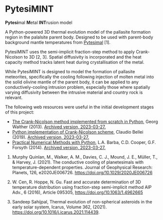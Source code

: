 # PytesiMINT

**Pytesi**mal **M**etal **INT**rusion model

A Python-powered 3D thermal evolution model of the pallasite formation region in the palalsite parent body. Designed to be used with parent-body background mantle temperatures from [Pytesimal](https://pytesimal.readthedocs.io/en/latest/) [1].

PytesiMINT uses the semi-implicit fraction-step method to apply Crank-Nicolson to 3D [2, 3]. Spatial diffusivity is incorporated and the heat capacity method tracks latent heat during crystallisation of the metal.

While PytesiMINT is designed to model the formation of pallasite meteorites, specifically the cooling following injection of molten metal into the solid olivine mantle of the parent body, it can be applied to any conductively-cooling intrusion problem, especially those where spatially varying diffusivity between the intrusive material and country rock is relevant.

The following web resources were useful in the initial development stages of this project:
- [The Crank-Nicolson method implemented from scratch in Python](https://georg.io/2013/12/03/Crank_Nicolson), Georg Walther (2013). [Archived version, 2023-03-27.](https://web.archive.org/web/20230327142215/https://georg.io/2013/12/03/Crank_Nicolson)
- [Python implementation of Crank-Nicolson scheme](http://www.claudiobellei.com/2016/11/10/crank-nicolson/), Claudio Bellei (2019). [Archived version, 2023-03-27.](https://web.archive.org/web/20200725120318/http://www.claudiobellei.com/2016/11/10/crank-nicolson/)
- [Practical Numerical Methods with Python](https://notebook.community/cmitR/numerical-mooc/lessons/04_spreadout/04_05_Crank-Nicolson),  L.A. Barba, C.D. Cooper, G.F. Forsyth (2014). [Archived version, 2023-03-27.](https://web.archive.org/web/20230327152231/https://notebook.community/cmitR/numerical-mooc/lessons/04_spreadout/04_05_Crank-Nicolson)


1. Murphy Quinlan, M., Walker, A. M., Davies, C. J., Mound, J. E., Müller, T., & Harvey, J. (2021). The conductive cooling of planetesimals with temperature-dependent properties. Journal of Geophysical Research: Planets, 126, e2020JE006726. https://doi.org/10.1029/2020JE006726

2. W. Cen, R. Hoppe, N. Gu. Fast and accurate determination of 3D temperature distribution using fraction-step semi-implicit method
AIP Adv., 6 (2016), Article 095305, https://doi.org/10.1063/1.4962665

3. Sandeep Sahijpal, Thermal evolution of non-spherical asteroids in the early solar system, Icarus, Volume 362, (2021). https://doi.org/10.1016/j.icarus.2021.114439.
